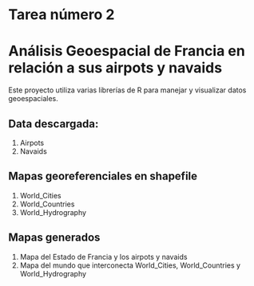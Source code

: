 # Tarea número 2
# Análisis Geoespacial de Francia en relación a sus airpots y navaids  

Este proyecto utiliza varias librerías de R para manejar y visualizar datos geoespaciales. 

## Data descargada:  

1. Airpots
2. Navaids

## Mapas georeferenciales en shapefile 

1. World_Cities
2. World_Countries
3. World_Hydrography

## Mapas generados 

1. Mapa del Estado de Francia y los airpots y navaids
2. Mapa del mundo que interconecta World_Cities, World_Countries y World_Hydrography

